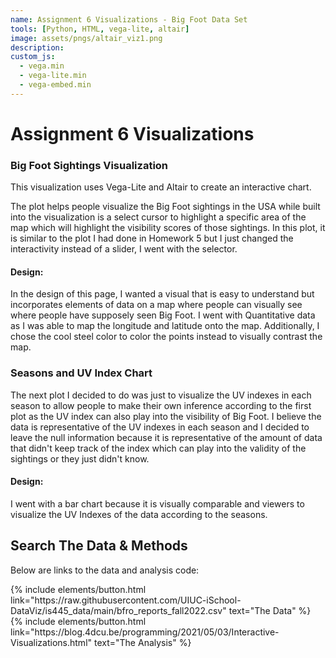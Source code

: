```yaml
---
name: Assignment 6 Visualizations - Big Foot Data Set
tools: [Python, HTML, vega-lite, altair]
image: assets/pngs/altair_viz1.png
description: 
custom_js:
  - vega.min
  - vega-lite.min
  - vega-embed.min
---
```


# Assignment 6 Visualizations
### Big Foot Sightings Visualization
This visualization uses Vega-Lite and Altair to create an interactive chart.

<div id="vega-chart" style="width: 100%;"></div>

<script src="https://cdn.jsdelivr.net/npm/vega@5"></script>
<script src="https://cdn.jsdelivr.net/npm/vega-lite@5"></script>
<script src="https://cdn.jsdelivr.net/npm/vega-embed@6"></script>
<script>
  vegaEmbed("#vega-chart", "{{ site.baseurl }}/assets/json/test.json")
    .then(function(result) {
      console.log("Vega chart rendered successfully");
    })
    .catch(console.error);
</script>

The plot helps people visualize the Big Foot sightings in the USA while built into the visualization is a select cursor to highlight a specific area of the map which will highlight the visibility scores of those sightings. In this plot, it is similar to the plot I had done in Homework 5 but I just changed the interactivity instead of a slider, I went with the selector.

#### Design:
In the design of this page, I wanted a visual that is easy to understand but incorporates elements of data on a map where people can visually see where people have supposely seen Big Foot. I went with Quantitative data as I was able to map the longitude and latitude onto the map. Additionally, I chose the cool steel color to color the points instead to visually contrast the map. 

### Seasons and UV Index Chart
<div id="uv-index-chart" style="width: 100%;"></div>

<script src="https://cdn.jsdelivr.net/npm/vega@5"></script>
<script src="https://cdn.jsdelivr.net/npm/vega-lite@5"></script>
<script src="https://cdn.jsdelivr.net/npm/vega-embed@6"></script>

<script>
  // Embed the chart
  vegaEmbed("#uv-index-chart", "{{ site.baseurl }}/assets/json/big_foot_data_2.json")
    .then(function(result) {
      console.log("UV Index chart rendered successfully");
    })
    .catch(console.error);
</script>

The next plot I decided to do was just to visualize the UV indexes in each season to allow people to make their own inference according to the first plot as the UV index can also play into the visibility of Big Foot. I believe the data is representative of the UV indexes in each season and I decided to leave the null information because it is representative of the amount of data that didn't keep track of the index which can play into the validity of the sightings or they just didn't know.

#### Design:
I went with a bar chart because it is visually comparable and viewers to visualize the UV Indexes of the data according to the seasons.

## Search The Data & Methods

Below are links to the data and analysis code:

<div class="left">
{% include elements/button.html link="https://raw.githubusercontent.com/UIUC-iSchool-DataViz/is445_data/main/bfro_reports_fall2022.csv" text="The Data" %}
</div>

<div class="right">
{% include elements/button.html link="https://blog.4dcu.be/programming/2021/05/03/Interactive-Visualizations.html" text="The Analysis" %}
</div>
